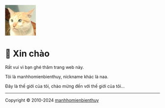 <img src="meow.webp" width="100" height="100" alt="manhhomienbienthuy">

# 👋 Xin chào

Rất vui vì bạn ghé thăm trang web này.

Tôi là manhhomienbienthuy, nickname khác là naa.

Đây là thế giới của tôi, chào mừng đến với thế giới của tôi...

---

Copyright © 2010-2024 [manhhomienbienthuy](https://manhhomienbienthuy.github.io/)
